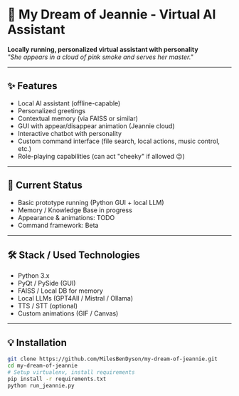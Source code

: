 # 🧞 My Dream of Jeannie - Virtual AI Assistant

**Locally running, personalized virtual assistant with personality**  
_"She appears in a cloud of pink smoke and serves her master."_  

---

## ✨ Features

- Local AI assistant (offline-capable)
- Personalized greetings
- Contextual memory (via FAISS or similar)
- GUI with appear/disappear animation (Jeannie cloud)
- Interactive chatbot with personality
- Custom command interface (file search, local actions, music control, etc.)
- Role-playing capabilities (can act "cheeky" if allowed 😉)

---

## 🚀 Current Status

- Basic prototype running (Python GUI + local LLM)
- Memory / Knowledge Base in progress
- Appearance & animations: TODO
- Command framework: Beta

---

## 🛠 Stack / Used Technologies

- Python 3.x
- PyQt / PySide (GUI)
- FAISS / Local DB for memory
- Local LLMs (GPT4All / Mistral / Ollama)
- TTS / STT (optional)
- Custom animations (GIF / Canvas)

---

## 💡 Installation

```bash
git clone https://github.com/MilesBenDyson/my-dream-of-jeannie.git
cd my-dream-of-jeannie
# Setup virtualenv, install requirements
pip install -r requirements.txt
python run_jeannie.py
